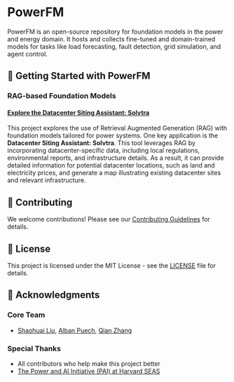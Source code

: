 # PowerFM
PowerFM is an open-source repository for foundation models in the power and energy domain. It hosts and collects fine-tuned and domain-trained models for tasks like load forecasting, fault detection, grid simulation, and agent control.

## 🚀 Getting Started with PowerFM

### RAG-based Foundation Models

#### [Explore the Datacenter Siting Assistant: Solvtra](https://huggingface.co/spaces/zhangqianleo/datacenterAgent)

This project explores the use of Retrieval Augmented Generation (RAG) with foundation models tailored for power systems. One key application is the **Datacenter Siting Assistant: Solvtra**. This tool leverages RAG by incorporating datacenter-specific data, including local regulations, environmental reports, and infrastructure details. As a result, it can provide detailed information for potential datacenter locations, such as land and electricity prices, and generate a map illustrating existing datacenter sites and relevant infrastructure.



## 🤝 Contributing

We welcome contributions! Please see our [Contributing Guidelines](https://power-agent.github.io/) for details.

## 📄 License

This project is licensed under the MIT License - see the [LICENSE](LICENSE) file for details.

## 🙏 Acknowledgments

### Core Team
- [Shaohuai Liu](https://liushaohuai5.github.io/), [Alban Puech](https://www.alban-puech.fr/), [Qian Zhang](https://seas.harvard.edu/person/qian-zhang) 

### Special Thanks
- All contributors who help make this project better
- [The Power and AI Initiative (PAI) at Harvard SEAS](https://pai.seas.harvard.edu/)
